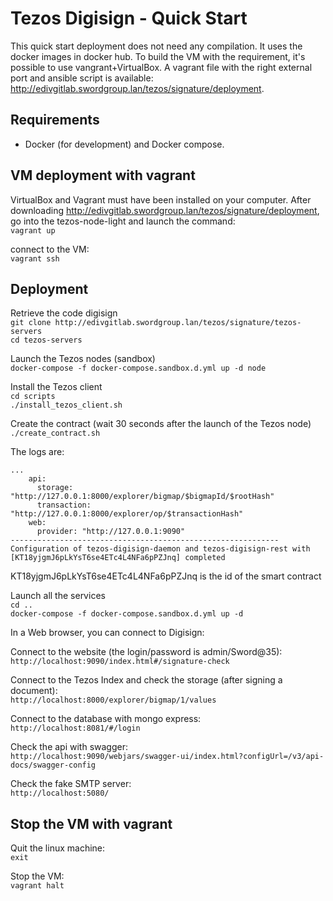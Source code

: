 # Tezos Digisign - Quick Start

This quick start deployment does not need any compilation. It uses the docker images in docker hub.
To build the VM with the requirement, it's possible to use vangrant+VirtualBox. A vagrant file with the right external port and ansible script is available: http://edivgitlab.swordgroup.lan/tezos/signature/deployment.

## Requirements

* Docker (for development) and Docker compose.

## VM deployment with vagrant

VirtualBox and Vagrant must have been installed on your computer.
After downloading http://edivgitlab.swordgroup.lan/tezos/signature/deployment, go into the tezos-node-light and launch the command:  
`vagrant up`
  
connect to the VM:  
`vagrant ssh`  



## Deployment

Retrieve the code digisign  
`git clone http://edivgitlab.swordgroup.lan/tezos/signature/tezos-servers`  
`cd tezos-servers`  

Launch the Tezos nodes (sandbox)  
`docker-compose -f docker-compose.sandbox.d.yml up -d node`
  
Install the Tezos client  
`cd scripts`  
`./install_tezos_client.sh`  
  
Create the contract (wait 30 seconds after the launch of the Tezos node)   
`./create_contract.sh`  
  
The logs are:  
```
...
    api:
      storage: "http://127.0.0.1:8000/explorer/bigmap/$bigmapId/$rootHash"
      transaction: "http://127.0.0.1:8000/explorer/op/$transactionHash"
    web:
      provider: "http://127.0.0.1:9090"
------------------------------------------------------------
Configuration of tezos-digisign-daemon and tezos-digisign-rest with [KT18yjgmJ6pLkYsT6se4ETc4L4NFa6pPZJnq] completed
```  
KT18yjgmJ6pLkYsT6se4ETc4L4NFa6pPZJnq is the id of the smart contract  
  
Launch all the services  
`cd ..`  
`docker-compose -f docker-compose.sandbox.d.yml up -d`  
  
  
In a Web browser, you can connect to Digisign:     
  
Connect to the website (the login/password is admin/Sword@35):  
`http://localhost:9090/index.html#/signature-check`
  
Connect to the Tezos Index and check the storage (after signing a document):  
`http://localhost:8000/explorer/bigmap/1/values`
  
Connect to the database with mongo express:  
`http://localhost:8081/#/login`
  
Check the api with swagger:  
`http://localhost:9090/webjars/swagger-ui/index.html?configUrl=/v3/api-docs/swagger-config`  
  
Check the fake SMTP server:  
`http://localhost:5080/`


## Stop the VM with vagrant

Quit the linux machine:  
`exit`  

Stop the VM:  
`vagrant halt`  


